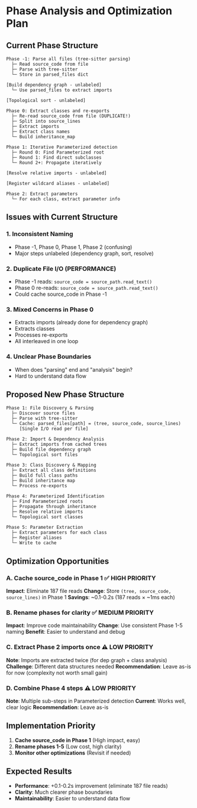 # Phase Analysis and Optimization Plan

## Current Phase Structure

```
Phase -1: Parse all files (tree-sitter parsing)
  ├─ Read source_code from file
  ├─ Parse with tree-sitter
  └─ Store in parsed_files dict

[Build dependency graph - unlabeled]
  └─ Use parsed_files to extract imports

[Topological sort - unlabeled]

Phase 0: Extract classes and re-exports
  ├─ Re-read source_code from file (DUPLICATE!)
  ├─ Split into source_lines
  ├─ Extract imports
  ├─ Extract class names
  └─ Build inheritance_map

Phase 1: Iterative Parameterized detection
  ├─ Round 0: Find Parameterized root
  ├─ Round 1: Find direct subclasses
  └─ Round 2+: Propagate iteratively

[Resolve relative imports - unlabeled]

[Register wildcard aliases - unlabeled]

Phase 2: Extract parameters
  └─ For each class, extract parameter info
```

## Issues with Current Structure

### 1. **Inconsistent Naming**
   - Phase -1, Phase 0, Phase 1, Phase 2 (confusing)
   - Major steps unlabeled (dependency graph, sort, resolve)

### 2. **Duplicate File I/O** (PERFORMANCE)
   - Phase -1 reads: `source_code = source_path.read_text()`
   - Phase 0 re-reads: `source_code = source_path.read_text()`
   - Could cache source_code in Phase -1

### 3. **Mixed Concerns in Phase 0**
   - Extracts imports (already done for dependency graph)
   - Extracts classes
   - Processes re-exports
   - All interleaved in one loop

### 4. **Unclear Phase Boundaries**
   - When does "parsing" end and "analysis" begin?
   - Hard to understand data flow

## Proposed New Phase Structure

```
Phase 1: File Discovery & Parsing
  ├─ Discover source files
  ├─ Parse with tree-sitter
  └─ Cache: parsed_files[path] = (tree, source_code, source_lines)
     [Single I/O read per file]

Phase 2: Import & Dependency Analysis
  ├─ Extract imports from cached trees
  ├─ Build file dependency graph
  └─ Topological sort files

Phase 3: Class Discovery & Mapping
  ├─ Extract all class definitions
  ├─ Build full class paths
  ├─ Build inheritance map
  └─ Process re-exports

Phase 4: Parameterized Identification
  ├─ Find Parameterized roots
  ├─ Propagate through inheritance
  ├─ Resolve relative imports
  └─ Topological sort classes

Phase 5: Parameter Extraction
  ├─ Extract parameters for each class
  ├─ Register aliases
  └─ Write to cache
```

## Optimization Opportunities

### A. Cache source_code in Phase 1 ✅ HIGH PRIORITY
**Impact**: Eliminate 187 file reads
**Change**: Store `(tree, source_code, source_lines)` in Phase 1
**Savings**: ~0.1-0.2s (187 reads × ~1ms each)

### B. Rename phases for clarity ✅ MEDIUM PRIORITY
**Impact**: Improve code maintainability
**Change**: Use consistent Phase 1-5 naming
**Benefit**: Easier to understand and debug

### C. Extract Phase 2 imports once ⚠️ LOW PRIORITY
**Note**: Imports are extracted twice (for dep graph + class analysis)
**Challenge**: Different data structures needed
**Recommendation**: Leave as-is for now (complexity not worth small gain)

### D. Combine Phase 4 steps ⚠️ LOW PRIORITY
**Note**: Multiple sub-steps in Parameterized detection
**Current**: Works well, clear logic
**Recommendation**: Leave as-is

## Implementation Priority

1. **Cache source_code in Phase 1** (High impact, easy)
2. **Rename phases 1-5** (Low cost, high clarity)
3. **Monitor other optimizations** (Revisit if needed)

## Expected Results

- **Performance**: +0.1-0.2s improvement (eliminate 187 file reads)
- **Clarity**: Much clearer phase boundaries
- **Maintainability**: Easier to understand data flow
